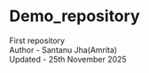 # Demo_repository
First repository
<br>
Author - Santanu Jha(Amrita)
<br>
Updated - 25th November 2025

